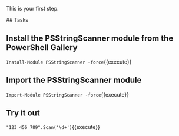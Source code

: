 This is your first step.

## Tasks

## Install the PSStringScanner module from the PowerShell Gallery

`Install-Module PSStringScanner -force`{{execute}}

## Import the PSStringScanner module

`Import-Module PSStringScanner -force`{{execute}}

## Try it out

`"123 456 789".Scan('\d+')`{{execute}}
